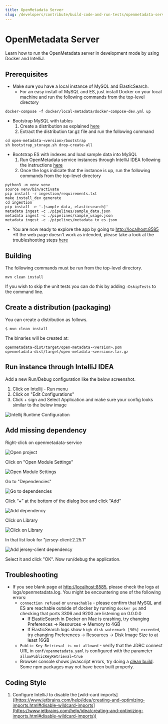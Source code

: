 ```yaml
---
title: OpenMetadata Server
slug: /developers/contribute/build-code-and-run-tests/openmetadata-server
---
```


# OpenMetadata Server
Learn how to run the OpenMetadata server in development mode by using Docker and IntelliJ.

## Prerequisites
- Make sure you have a local instance of MySQL and ElasticSearch.
  - For an easy install of MySQL and ES, just install Docker on your local machine and run the following commands from the top-level directory

```shell
docker-compose -f docker/local-metadata/docker-compose-dev.yml up
```

- Bootstrap MySQL with tables
  1. Create a distribution as explained [here](/developers/contribute/build-code-and-run-tests/openmetadata-server#create-a-distribution-packaging) 
  2. Extract the distribution tar.gz file and run the following command

```shell
cd open-metadata-<version>/bootstrap
sh bootstrap_storage.sh drop-create-all
```

- Bootstrap ES with indexes and load sample data into MySQL
  1. Run OpenMetadata service instances through IntelliJ IDEA following the instructions [here](/developers/contribute/build-code-and-run-tests/openmetadata-server#run-instance-through-intellij-idea)
  2. Once the logs indicate that the instance is up, run the following commands from the top-level directory

```shell
python3 -m venv venv
source venv/bin/activate
pip install -r ingestion/requirements.txt
make install_dev generate
cd ingestion
pip install -e '.[sample-data, elasticsearch]'
metadata ingest -c ./pipelines/sample_data.json
metadata ingest -c ./pipelines/sample_usage.json
metadata ingest -c ./pipelines/metadata_to_es.json
```

- You are now ready to explore the app by going to [http://localhost:8585](http://localhost:8585) *If the web page doesn't work as intended, please take a look at the troubleshooting steps [here](/developers/contribute/build-code-and-run-tests/openmetadata-server#troubleshooting)

## Building
The following commands must be run from the top-level directory.

```shell
mvn clean install
```

If you wish to skip the unit tests you can do this by adding `-DskipTests` to the command line.

## Create a distribution (packaging)
You can create a distribution as follows.

```shell
$ mvn clean install
```

The binaries will be created at:

```shell
openmetadata-dist/target/open-metadata-<version>.pom
openmetadata-dist/target/open-metadata-<version>.tar.gz
```

## Run instance through IntelliJ IDEA
Add a new Run/Debug configuration like the below screenshot.

1. Click on Intellij - Run menu
2. Click on "Edit Configurations"
3. Click + sign and Select Application and make sure your config looks similar to the below image

<Image src="/images/developers/contribute/build-code-and-run-tests/intellij-runtime-config.png" alt="Intellij Runtime Configuration" caption="Intellij Runtime Configuration"/>

## Add missing dependency
Right-click on openmetadata-service

<Image src="/images/developers/contribute/build-code-and-run-tests/intellij-openmetadata-service.png" alt="Open project" caption=" "/>

Click on "Open Module Settings"

<Image src="/images/developers/contribute/build-code-and-run-tests/intellij-open-settings.png" alt="Open Module Settings" caption=" "/>

Go to "Dependencies"

<Image src="/images/developers/contribute/build-code-and-run-tests/intellij-dependencies.png" alt="Go to dependencies" caption=" "/>

Click “+” at the bottom of the dialog box and click "Add"

<Image src="/images/developers/contribute/build-code-and-run-tests/intellij-add-dependencies.png" alt="Add dependency" caption=" "/>

Click on Library

<Image src="/images/developers/contribute/build-code-and-run-tests/intellij-library.png" alt="Click on Library" caption=" "/>

In that list look for "jersey-client:2.25.1"

<Image src="/images/developers/contribute/build-code-and-run-tests/intellij-jersey-dependency.png" alt="Add jersey-client dependency" caption=" "/>

Select it and click "OK". Now run/debug the application.

## Troubleshooting
- If you see blank page at [http://localhost:8585](http://localhost:8585), please check the logs at logs/openmetadata.log. You might be encountering one of the following errors:
  - `connection refused` or `unreachable` - please confirm that MySQL and ES are reachable outside of docker by running `docker ps` and checking that ports 3306 and 9200 are listening on 0.0.0.0
    - If ElasticSearch in Docker on Mac is crashing, try changing Preferences -> Resources -> Memory to 4GB
    - If ElasticSearch logs show `high disk watermark [90%] exceeded`, try changing Preferences -> Resources -> Disk Image Size to at least 16GB
  - `Public Key Retrieval is not allowed` - verify that the JDBC connect URL in `conf/openmetadata.yaml` is configured with the parameter `allowPublicKeyRetrieval=true `
  - Browser console shows javascript errors, try doing a [clean build](/developers/contribute/build-code-and-run-tests/openmetadata-server#create-a-distribution-packaging). Some npm packages may not have been built properly.

## Coding Style
1. Configure IntelliJ to disable the [wild-card imports]
([https://www.jetbrains.com/help/idea/creating-and-optimizing-imports.html#disable-wildcard-imports](https://www.jetbrains.com/help/idea/creating-and-optimizing-imports.html#disable-wildcard-imports))